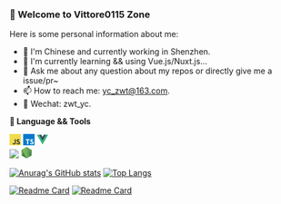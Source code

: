 ### 🚀 Welcome to Vittore0115 Zone

Here is some personal information about me:

- 🔭 I'm Chinese and currently working in Shenzhen.
- 📖 I'm currently learning && using Vue.js/Nuxt.js...
- 🌱 Ask me about any question about my repos or directly give me a issue/pr~
- 📫 How to reach me: yc_zwt@163.com.
- 💬 Wechat: zwt_yc.

**🔧 Language && Tools**  

<code><img height="20" src="https://raw.githubusercontent.com/github/explore/80688e429a7d4ef2fca1e82350fe8e3517d3494d/topics/javascript/javascript.png"></code>
<code><img height="20" src="https://raw.githubusercontent.com/github/explore/80688e429a7d4ef2fca1e82350fe8e3517d3494d/topics/typescript/typescript.png"></code>
<code><img height="20" src="https://raw.githubusercontent.com/github/explore/80688e429a7d4ef2fca1e82350fe8e3517d3494d/topics/vue/vue.png">
</code>
<code><img height="20" src="https://www.nuxtjs.cn/favicon.ico"></code>
<code><img height="20" src="https://raw.githubusercontent.com/github/explore/80688e429a7d4ef2fca1e82350fe8e3517d3494d/topics/nodejs/nodejs.png"></code>  


[![Anurag's GitHub stats](https://github-readme-stats.vercel.app/api?username=Vittore0115&theme=vue-dark&show_icons=true)](https://github.com/Vittore0115)
[![Top Langs](https://github-readme-stats.vercel.app/api/top-langs/?username=anuraghazra&layout=compact&theme=vue-dark&show_icons=true)](https://juejin.cn/user/3122268756255294/posts)

[![Readme Card](https://github-readme-stats.vercel.app/api/pin/?username=Vittore0115&repo=webServer&theme=vue-dark)](https://github.com/Vittore0115/webServer)
[![Readme Card](https://github-readme-stats.vercel.app/api/pin/?username=Vittore0115&repo=circle-progress&theme=vue-dark)](https://github.com/Vittore0115/circle-progress)
